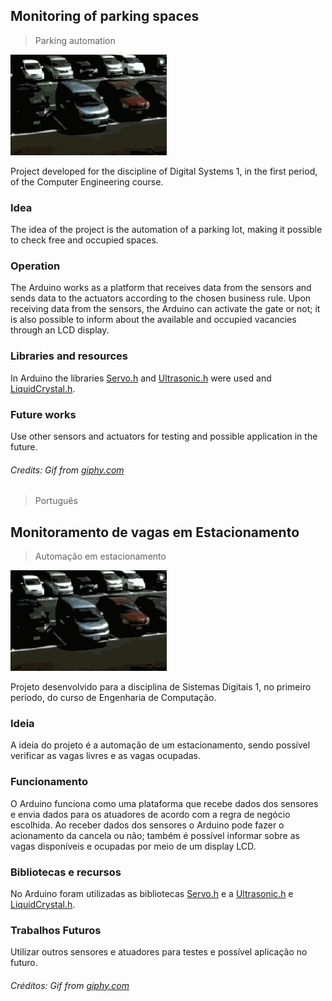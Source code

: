 ## Monitoring of parking spaces
> Parking automation

![](media/parking.gif)

Project developed for the discipline of Digital Systems 1, in the first period, of the Computer Engineering course.

### Idea

The idea of the project is the automation of a parking lot, making it possible to check free and occupied spaces.

### Operation

The Arduino works as a platform that receives data from the sensors and sends data to the actuators according to the chosen business rule. Upon receiving data from the sensors, the Arduino can activate the gate or not; it is also possible to inform about the available and occupied vacancies through an LCD display.

### Libraries and resources

In Arduino the libraries [Servo.h](https://www.arduino.cc/en/reference/servo) and [Ultrasonic.h](https://www.arduinolibraries.info/libraries/ultrasonic) were used and [LiquidCrystal.h](https://www.arduino.cc/en/Reference/LiquidCrystal).


### Future works

Use other sensors and actuators for testing and possible application in the future.

###### Credits: Gif from [giphy.com](https://giphy.com/)

> Português

## Monitoramento de vagas em Estacionamento
> Automação em estacionamento

![](media/parking.gif)

Projeto desenvolvido para a disciplina de Sistemas Digitais 1, no primeiro período, do curso de Engenharia de Computação.

### Ideia

A ideia do projeto é a automação de um estacionamento, sendo possível verificar as vagas livres e as vagas ocupadas.

### Funcionamento

O Arduino funciona como uma plataforma que recebe dados dos sensores e envia dados para os atuadores de acordo com a regra de negócio escolhida. Ao receber dados dos sensores o Arduino pode fazer o acionamento da cancela ou não; também é possível informar sobre as vagas disponíveis e ocupadas por meio de um display LCD.

### Bibliotecas e recursos

No Arduino foram utilizadas as bibliotecas [Servo.h](https://www.arduino.cc/en/reference/servo) e a [Ultrasonic.h](https://www.arduinolibraries.info/libraries/ultrasonic) e [LiquidCrystal.h](https://www.arduino.cc/en/Reference/LiquidCrystal). 


### Trabalhos Futuros

Utilizar outros sensores e atuadores para testes e possível aplicação no futuro.

###### Créditos: Gif from [giphy.com](https://giphy.com/)
